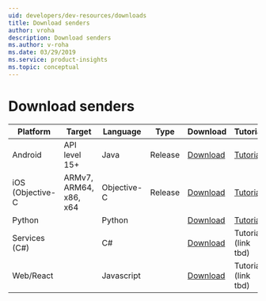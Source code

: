 ```yaml
---
uid: developers/dev-resources/downloads
title: Download senders
author: vroha
description: Download senders
ms.author: v-roha
ms.date: 03/29/2019
ms.service: product-insights
ms.topic: conceptual
---
```

# Download senders

| Platform         | Target      | Language | Type  | Download | Tutorial |
|------------------|-------------|----------|-------|----------|-------------|
| Android          |API level 15+|Java      |Release| [Download](https://github.com/Microsoft/AppCenter-SDK-Android) | [Tutorial](xref:developers/downloads/android-java)|
| iOS (Objective-C |ARMv7, ARM64, x86, x64|Objective-C|Release| [Download](https://github.com/Microsoft/AppCenter-SDK-Apple/releases/latest)| [Tutorial](xref:developers/downloads/ios-objc) | 
| Python           | |Python| | [Download](https://ariamediahost.blob.core.windows.net/sdk/ProductInsightsSenders/product_insights-2.0.0.egg)| [Tutorial](xref:developers/downloads/python) |
| Services (C#)    | |C#||[Download](https://www.nuget.org/packages/Microsoft.ApplicationInsights/) | Tutorial (link tbd) |
| Web/React        | |Javascript|| [Download](https://1dsjssdk.blob.core.windows.net/scripts/latest/ms.analytics-1-beta.js) | Tutorial (link tbd) |


